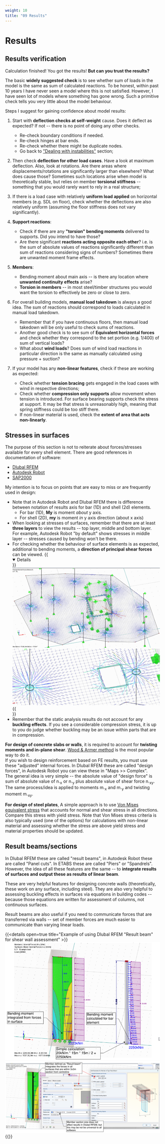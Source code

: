 ```yaml
---
weight: 10
title: "09 Results"
---
```

# Results

## Results verification

Calculation finished! You got the results! **But can you trust the results?**

The basic **widely suggested check** is to see whether sum of loads in the
model is the same as sum of calculated reactions. To be honest, within past 10 years
I have never seen a model where this is not satisfied. However, I have
seen lot of models where something has gone wrong. Such a primitive check
tells you very little about the model behaviour.

Steps I suggest for gaining confidence about model results:

1)  Start with **deflection checks at self-weight** cause. Does it deflect
    as expected? If not -- there is no point of doing any other checks.
    - Re-check boundary conditions if needed. 
    - Re-check hinges at bar ends.
    - Re-check whether there might be duplicate nodes.
    - Go back to ["Dealing with instabilities"](/docs/instabilities/) section;

2)  Then check **deflection for other load cases**. Have a look at maximum
    deflection. Also, look at rotations. Are there areas where
    displacements/rotations are significantly larger than elsewhere?
    What does cause those? Sometimes such locations arise when model is
    theoretically stable, but relies on member **torsional stiffness** -- something
    that you would rarely want to rely in a real structure;

3)  If there is a load case with relatively **uniform load applied** on
    horizontal members (e.g. SDL on floor), check whether the
    deflections are also relatively uniform (assuming the floor
    stiffness does not vary significantly).

4)  **Support reactions**:
    - Check if there are any **"torsion" bending moments** delivered to
        supports. Did you intend to have those?
    - Are there significant **reactions acting opposite each other**? i.e.
        is the sum of absolute values of reactions significantly different than
        sum of reactions considering signs of numbers? Sometimes there
        are unwanted moment frame effects.

5)  **Members**:
    -  Bending moment about main axis -- is there any location where
        **unwanted continuity effects** arise?
    -  **Torsion in members** -- in most steel/timber structures you would
        want the torsion to effectively be zero or close to zero.

6)  For overall building models, **manual load takedown** is always a good
    idea. The sum of reactions should correspond to loads calculated in
    manual load takedown.
    -  Remember that if you have continuous floors, then manual load
        takedown will be only useful to check sums of reactions.
    -  Another good check is to see sum of **Equivalent horizontal forces**
        and check whether they correspond to the set portion (e.g. 1/400)
        of sum of vertical loads?
    -  What about **wind loads**? Does sum of wind load reactions in
        particular direction is the same as manually calculated using
        pressure + suction?

7)  If your model has any **non-linear features**, check if these are
    working as expected:
    -  Check whether **tension bracing** gets engaged in the load cases
        with wind in respective directions;
    -  Check whether **compression only supports** allow movement when
        tension is introduced. For surface bearing supports check the
        stress at support. It may be that stress is unreasonably high,
        meaning that spring stiffness could be too stiff there.
    -  If non-linear material is used, check the **extent of area that
        acts non-linearly**. 

## Stresses in surfaces

The purpose of this section is not to reiterate about forces/stresses
available for every shell element. There are good references in documentation of software:
- [Dlubal RFEM](https://www.dlubal.com/en/downloads-and-information/documents/online-manuals/rfem-5/08/15)
- [Autodesk Robot](https://knowledge.autodesk.com/support/robot-structural-analysis-products/learn-explore/caas/CloudHelp/cloudhelp/2021/ENU/RSAPRO-UsersGuide/files/GUID-E73EA3A2-AEC8-40EA-8AC3-E7EDCA7644C2-htm.html)
- [SAP2000](https://wiki.csiamerica.com/display/kb/Shell)

My intention is to focus on points that are easy to miss or are
frequently used in design:

-   Note that in Autodesk Robot and Dlubal RFEM there is difference between notation of results axis for bar (1D) and shell (2d) elements.
    -   For bar (1D), **My** is moment *about* y axis.  
    -   For shell (2D), **my** is moment *in* y axis direction (about x axis)
-   When looking at stresses of surfaces, remember that there are at
    least **three layers** to view the results -- top layer, middle and
    bottom layer.\
    For example, Autodesk Robot "by default" shows stresses in middle
    layer -- stresses caused by bending won't be there.
-   For checking whether the behaviour of surface elements is as
    expected, additional to bending moments, a **direction of principal
    shear forces** can be viewed.
{{<details open=true title="Assessing load paths using principal shear force directions"  >}}
![Principal shear](img/principalshear.png "Principal shear")
![Principal shear](img/principalshear1.png "Principal shear")
{{</details>}}
-   Remember that the static analysis results do not account for any
    **buckling effects**. If you see a considerable compression stress, it
    is up to you do judge whether buckling may be an issue within parts
    that are in compression.

**For design of concrete slabs or walls**, it is required to account for
**twisting moments and in-plane shear**. [Wood & Armer method](https://help.autodesk.com/view/RSAPRO/2015/ENU/?guid=GUID-80FE7814-C14D-4A89-A6DF-68EB9E7E4815) is the most
popular way to do it.\
If you wish to design reinforcement based on FE results, you must use
these "adjusted" internal forces. In Dlubal RFEM these are called "design
forces", in Autodesk Robot you can view these in "Maps \>\> Complex".\
The general idea is very simple -- the absolute value of "design force"
is sum of absolute value of n.<sub>x</sub> or n.<sub>y</sub> plus absolute value of shear
force n.<sub>xy</sub>. The same process/idea is applied to moments m.<sub>x</sub> and m.<sub>y</sub>
and twisting moment m.<sub>xy</sub>.

**For design of steel plates**, A simple approach is to use [Von Mises
equivalent stress](https://www.dlubal.com/en/downloads-and-information/documents/online-manuals/rfem-5/08/22) that accounts for normal and shear stress in all
directions. Compare this stress with yield stress. Note that Von Mises
stress criteria is also typically used (one of the options) for calculations with
non-linear material and assessing whether the stress are above yield
stress and material properties should be updated.

## Result beams/sections

In Dlubal RFEM these are called "result beams", in Autodesk Robot these are called "Panel cuts". 
In ETABS these are called "Piers" or "Spandrels". However, the idea of all these features are the
same -- to **integrate results of surfaces and output these as results of
linear beam**.

These are very helpful features for designing concrete walls
(theoretically, these work on any surface, including steel). They are
also very helpful to assessing buckling effects in surfaces via
equations in building codes -- because those equations are written for
assessment of columns, not continuous surfaces.

Result beams are also useful if you need to communicate forces that are
transferred via walls -- set of member forces are much easier to
communicate than varying linear loads.

{{<details open=true title="Example of using Dlubal RFEM \"Result beam\" for shear wall assessment"  >}}
![Robot mesh](img/resultbeam2.png "Mesh settings for Dlubal RFEM")
![Robot mesh](img/resultbeam1.png "Mesh settings for Dlubal RFEM")
{{</details>}}